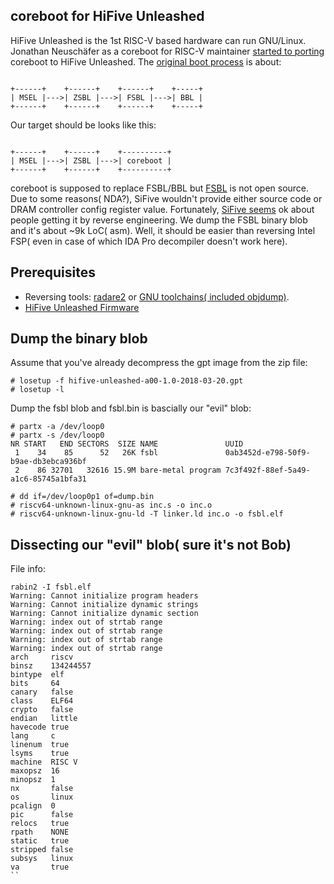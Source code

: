 ## coreboot for HiFive Unleashed

HiFive Unleashed is the 1st RISC-V based hardware can run GNU/Linux. Jonathan Neuschäfer as a coreboot for RISC-V maintainer [started to porting](https://review.coreboot.org/cgit/coreboot.git/commit/?id=1c09cfa37b167d64da2a182058b04780789f6201) coreboot to HiFive Unleashed. The [original boot process](https://mail.coreboot.org/pipermail/coreboot/2018-June/086954.html) is about:

```

+------+    +------+    +------+    +-----+
| MSEL |--->| ZSBL |--->| FSBL |--->| BBL |
+------+    +------+    +------+    +-----+

```

Our target should be looks like this:

```

+------+    +------+    +----------+
| MSEL |--->| ZSBL |--->| coreboot |
+------+    +------+    +----------+

```

coreboot is supposed to replace FSBL/BBL but [FSBL](https://mail.coreboot.org/pipermail/coreboot/2018-June/086967.html) is not open source. Due to some reasons( NDA?), SiFive wouldn't provide either source code or DRAM controller config register value. Fortunately, [SiFive seems](https://forums.sifive.com/t/ddr-controller-configuration-register-values-for-hifive-unleashed/1334/3) ok about people getting it by reverse engineering. We dump the FSBL binary blob and it's about ~9k LoC( asm). Well, it should be easier than reversing Intel FSP( even in case of which IDA Pro decompiler doesn't work here).


## Prerequisites

* Reversing tools: [radare2](https://github.com/radare/radare2) or [GNU toolchains( included objdump)](https://github.com/sifive/freedom-u-sdk).
* [HiFive Unleashed Firmware](https://static.dev.sifive.com/dev-kits/hifive-unleashed/hifive-unleashed-firmware-1.0.zip)


## Dump the binary blob

Assume that you've already decompress the gpt image from the zip file:
```
# losetup -f hifive-unleashed-a00-1.0-2018-03-20.gpt
# losetup -l
```

Dump the fsbl blob and fsbl.bin is bascially our "evil" blob:
```
# partx -a /dev/loop0
# partx -s /dev/loop0
NR START   END SECTORS  SIZE NAME               UUID
 1    34    85      52   26K fsbl               0ab3452d-e798-50f9-b9ae-db3ebca936bf
 2    86 32701   32616 15.9M bare-metal program 7c3f492f-88ef-5a49-a1c6-85745a1bfa31

# dd if=/dev/loop0p1 of=dump.bin
# riscv64-unknown-linux-gnu-as inc.s -o inc.o
# riscv64-unknown-linux-gnu-ld -T linker.ld inc.o -o fsbl.elf
```

## Dissecting our "evil" blob( sure it's not Bob)

File info: 

```
rabin2 -I fsbl.elf 
Warning: Cannot initialize program headers
Warning: Cannot initialize dynamic strings
Warning: Cannot initialize dynamic section
Warning: index out of strtab range
Warning: index out of strtab range
Warning: index out of strtab range
Warning: index out of strtab range
arch     riscv
binsz    134244557
bintype  elf
bits     64
canary   false
class    ELF64
crypto   false
endian   little
havecode true
lang     c
linenum  true
lsyms    true
machine  RISC V
maxopsz  16
minopsz  1
nx       false
os       linux
pcalign  0
pic      false
relocs   true
rpath    NONE
static   true
stripped false
subsys   linux
va       true
``
